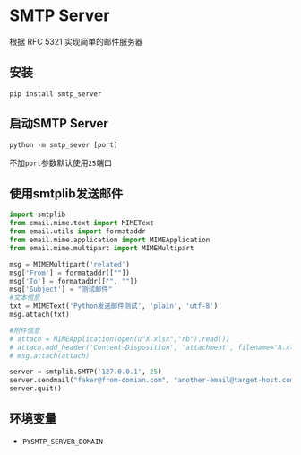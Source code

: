 # SMTP Server
根据 RFC 5321 实现简单的邮件服务器

## 安装
`pip install smtp_server`
## 启动SMTP Server
```
python -m smtp_sever [port]
```
不加`port`参数默认使用`25`端口


## 使用smtplib发送邮件
```python
import smtplib
from email.mime.text import MIMEText
from email.utils import formataddr
from email.mime.application import MIMEApplication
from email.mime.multipart import MIMEMultipart

msg = MIMEMultipart('related')
msg['From'] = formataddr([""]) 
msg['To'] = formataddr(["", ""]) 
msg['Subject'] = "测试邮件"
#文本信息
txt = MIMEText('Python发送邮件测试', 'plain', 'utf-8')
msg.attach(txt)

#附件信息
# attach = MIMEApplication(open(u"X.xlsx","rb").read())
# attach.add_header('Content-Disposition', 'attachment', filename='A.xlsx')
# msg.attach(attach)

server = smtplib.SMTP('127.0.0.1', 25) 
server.sendmail("faker@from-domian.com", "another-email@target-host.com", msg.as_string())
server.quit()

```

## 环境变量
   * `PYSMTP_SERVER_DOMAIN`